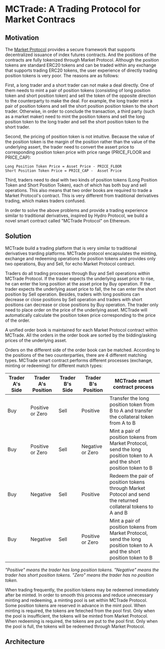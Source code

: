 # MCTrade: A Trading Protocol for Market Contracs

## Motivation

The [Market Protocol](market-protocol.md) provides a secure framework that supports decentralized issuance of index futures contracts. 
And the positions of the contracts are fully tokenized through Market Protocol. Although the position tokens are standard ERC20 tokens 
and can be traded within any exchange that supports trading ERC20 tokens, the user experience of directly trading position tokens is very poor. The reasons are as follows:

First, a long trader and a short trader can not make a deal directly. One of them needs to mint a pair of position tokens (consisting of 
long position token and short position token) and sell the token of the opposite direction to the counterparty to make the deal. For 
example, the long trader mint a pair of position tokens and sell the short position position token to the short trader. Otherwise, in 
order to conclude the transaction, a third party (such as a market maker) need to mint the position tokens and sell the long position 
token to the long trader and sell the short position token to the short trader.

Second, the pricing of position token is not intuitive. Because the value of the position token is the margin of the position rather 
than the value of the underlying assert, the trader need to convert the assert price to corresponding position token price with price 
range (PRICE_FLOOR and PRICE_CAP):

```
Long Position Token Price = Asset Price - PRICE_FLOOR
Short Position Token Price = PRICE_CAP -  Asset Price
```

Third, traders need to deal with two kinds of position tokens (Long Position Token and Short Position Token),
each of which has both buy and sell operations. This also means that two order books are required to trade a Market
Protocol's contract. This is very different from traditional derivatives trading, which makes traders confused.

In order to solve the above problems and provide a trading experience similar to traditional derivatives, inspired by Hydro Protocol, we 
build a novel smart contract called "MCTrade Protocol" on Ethereum.

## Solution

MCTrade build a trading platform that is very similar to traditional derivatives trarding platforms. MCTrade protocol encapsulates the 
minting, exchange and redeeming operations for position tokens and provides only two operations, Buy and Sell, for echo Market 
Protocol contract. 

Traders do all trading processes through Buy and Sell operations within MCTrade Protocol. If the trader expects the underlying asset
price to 
rise, he can enter the long position at the asset price by Buy operation. If the trader expects the underlying asset price to 
fall, the he can enter the short position by Sell operation. Besides, traders with long positions can decrease or close positions by 
Sell operation and traders with short positions can decrease or close positions by Buy operation. The trader only need to place order
on the price of the underlying asset. MCTrade will automatically calculate the position token price corresponding to the price of the
order.

A unified order book is maintained for each Market Protocol contract within MCTrade. All the orders in the order book are sorted by the 
bidding/asking prices of the underlying asset.

Orders on the different side of the order book can be matched. According to the positions of the two counterparties, there are 4 
different matching types. MCTrade smart contract performs different processes (exchange, minting or redeeming) for different match 
types:

| Trader A's Side | Trader A's Position | Trader B's Side  | Trader B's Position  | MCTrade smart contract process                 |
|-----------------|---------------------|------------------|----------------------|-------------------------------------------------|
| Buy             | Positive or Zero    |  Sell            |  Positive            | Transfer the long position token from B to A and transfer the collateral token from A to B |
| Buy             | Positive or Zero    |  Sell            |  Negative or Zero    | Mint a pair of position tokens from Market Protocol, send the long position token to A and the short position token to B |
| Buy             | Negative            |  Sell            |  Positive            | Redeem the pair of position tokens through Market Potocol and send the returned collateral tokens to A and B |
| Buy             | Negative            |  Sell            |  Positive or Zero    | Mint a pair of position tokens from Market Protocol, send the long position token to A and the short position token to B |

*"Positive" means the trader has long position tokens. "Negative" means the trader has short position tokens. "Zero" means the trader
has no position token.*

When trading frequently, the position tokens may be redeemed immediately after be minted. In order to smooth this process and reduce 
unnecessary minting and redeeming, a minting pool is set within MCTrade Protocol. Some position tokens are reserved in advance in the
mint pool. When minting is required, the tokens are feteched from the pool first. Only when the pool is insufficient, the tokens will be 
minted from Market Protocol. When redeeming is required, the tokens are put to the pool first. Only when the pool is full, the tokens 
will be redeemed through Market Protocol.

## Architecture
